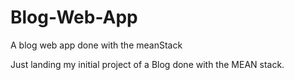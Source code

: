 # Blog-Web-App
A blog web app done with the meanStack

Just landing my initial project of a Blog done with the MEAN stack.
